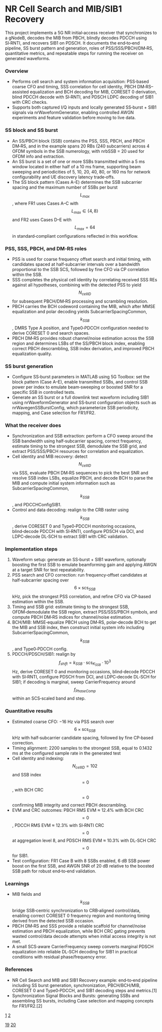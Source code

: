 # NR Cell Search and MIB/SIB1 Recovery

This project implements a 5G NR initial‑access receiver that synchronizes to a gNodeB, decodes the MIB from PBCH, blindly decodes PDCCH using SI‑RNTI, and recovers SIB1 on PDSCH. It documents the end‑to‑end pipeline, SS burst pattern and generation, roles of PSS/SSS/PBCH/DM‑RS, quantitative metrics, and repeatable steps for running the receiver on generated waveforms.

### Overview
- Performs cell search and system information acquisition: PSS‑based coarse CFO and timing, SSS correlation for cell identity, PBCH DM‑RS–assisted equalization and BCH decoding for MIB, CORESET 0 derivation, blind PDCCH decode with SI‑RNTI, and PDSCH LDPC decoding of SIB1 with CRC checks.
- Supports both captured I/Q inputs and locally generated SS‑burst + SIB1 signals via nrWaveformGenerator, enabling controlled AWGN experiments and feature validation before moving to live data.

### SS block and SS burst
- An SS/PBCH block (SSB) contains the PSS, SSS, PBCH, and PBCH DM‑RS, and in the example spans 20 RBs (240 subcarriers) across 4 OFDM symbols in the SSB numerology, with nrbSSB = 20 used for OFDM info and extraction.
- An SS burst is a set of one or more SSBs transmitted within a 5 ms window located in either half of a 10 ms frame, supporting beam sweeping and periodicities of 5, 10, 20, 40, 80, or 160 ms for network configurability and UE discovery latency trade‑offs.
- The SS block pattern (Cases A–E) determines the SSB subcarrier spacing and the maximum number of SSBs per burst $$L_{max}$$, where FR1 uses Cases A–C with $$L_{max} \in \{4,8\}$$ and FR2 uses Cases D–E with $$L_{max} = 64$$ in standard‑compliant configurations reflected in this workflow.

### PSS, SSS, PBCH, and DM‑RS roles
- PSS is used for coarse frequency offset search and initial timing, with candidates spaced at half‑subcarrier intervals over a bandwidth proportional to the SSB SCS, followed by fine CFO via CP correlation within the SSB.
- SSS completes the physical cell identity by correlating received SSS REs against all hypotheses, combining with the detected PSS to yield $$N_{cellID}$$ for subsequent PBCH/DM‑RS processing and scrambling resolution.
- PBCH carries the BCH codeword containing the MIB, which after MMSE equalization and polar decoding yields SubcarrierSpacingCommon, $$k_{SSB}$$, DMRS Type A position, and Type0‑PDCCH configuration needed to derive CORESET 0 and search spaces.
- PBCH DM‑RS provides robust channel/noise estimation across the SSB region and determines LSBs of the SS/PBCH block index, enabling correct PBCH descrambling, SSB index derivation, and improved PBCH equalization quality.

### SS burst generation 
- Configure SS‑burst parameters in MATLAB using 5G Toolbox: set the block pattern (Case A–E), enable transmitted SSBs, and control SSB power per index to emulate beam‑sweeping or boosted SNR for a specific SSB in controlled tests.
- Generate an SS burst or a full downlink test waveform including SIB1 using nrWaveformGenerator and SS‑burst configuration objects such as nrWavegenSSBurstConfig, which parameterize SSB periodicity, mapping, and Case selection for FR1/FR2.

### What the receiver does
- Synchronization and SSB extraction: perform a CFO sweep around the SSB bandwidth using half‑subcarrier spacing, correct frequency, estimate timing to the strongest SSB, demodulate the SSB grid, and extract PSS/SSS/PBCH resources for correlation and equalization.
- Cell identity and MIB recovery: detect $$N_{cellID}$$ via SSS, evaluate PBCH DM‑RS sequences to pick the best SNR and resolve SSB index LSBs, equalize PBCH, and decode BCH to parse the MIB and compute initial system information such as SubcarrierSpacingCommon, $$k_{SSB}$$, and PDCCHConfigSIB1.
- Control and data decoding: realign to the CRB raster using $$k_{SSB}$$, derive CORESET 0 and Type0‑PDCCH monitoring occasions, blind‑decode PDCCH with SI‑RNTI, configure PDSCH via DCI, and LDPC‑decode DL‑SCH to extract SIB1 with CRC validation.

### Implementation steps
1) Waveform setup: generate an SS‑burst + SIB1 waveform, optionally boosting the first SSB to emulate beamforming gain and applying AWGN at a target SNR for test repeatability.
2) PSS search and CFO correction: run frequency‑offset candidates at half‑subcarrier spacing over $$6\times\mathrm{scs}_{SSB}$$ kHz, pick the strongest PSS correlation, and refine CFO via CP‑based estimation within the SSB.
3) Timing and SSB grid: estimate timing to the strongest SSB, OFDM‑demodulate the SSB region, extract PSS/SSS/PBCH symbols, and compute PBCH DM‑RS indices for channel/noise estimation.
4) BCH/MIB: MMSE‑equalize PBCH using DM‑RS, polar‑decode BCH to get the MIB and SSB index, then construct initial system info including SubcarrierSpacingCommon, $$k_{SSB}$$, and Type0‑PDCCH config.
5) PDCCH/PDSCH/SIB1: realign by $$f_{shift}=k_{SSB}\cdot\mathrm{scs}_{K_{SSB}}\cdot10^3$$ Hz, derive CORESET 0 and monitoring occasions, blind‑decode PDCCH with SI‑RNTI, configure PDSCH from DCI, and LDPC‑decode DL‑SCH for SIB1; if decoding is marginal, sweep CarrierFrequency around $$f_{PhaseComp}$$ within an SCS‑scaled band and step.

### Quantitative results
- Estimated coarse CFO: −16 Hz via PSS search over $$6\times\mathrm{scs}_{SSB}$$ kHz with half‑subcarrier candidate spacing, followed by fine CP‑based correction.
- Timing alignment: 2200 samples to the strongest SSB, equal to 0.1432 ms at the configured sample rate in the generated test
- Cell identity and indexing: $$N_{cellID}=102$$ and SSB index $$=0$$, with BCH CRC $$=0$$ confirming MIB integrity and correct PBCH descrambling.
- EVM and CRC outcomes: PBCH RMS EVM ≈ 12.4% with BCH CRC $$=0$$, PDCCH RMS EVM ≈ 12.3% with SI‑RNTI CRC $$=0$$ at aggregation level 8, and PDSCH RMS EVM ≈ 10.3% with DL‑SCH CRC $$=0$$ for SIB1.
- Test configuration: FR1 Case B with 8 SSBs enabled, 6 dB SSB power boost on the first SSB, and AWGN SNR of 20 dB relative to the boosted SSB path for robust end‑to‑end validation.


### Learnings
- MIB fields and $$k_{SSB}$$ bridge SSB‑centric synchronization to CRB‑aligned control/data, enabling correct CORESET 0 frequency region and monitoring timing derived from the detected SSB occasion.
- PBCH DM‑RS and SSS provide a reliable scaffold for channel/noise estimation and PBCH equalization, while BCH CRC gating prevents wasted control/data decode attempts when initial access integrity is not met.
- A small SCS‑aware CarrierFrequency sweep converts marginal PDSCH equalization into reliable DL‑SCH decoding for SIB1 in practical conditions with residual phase/frequency error.


### References
- NR Cell Search and MIB and SIB1 Recovery example: end‑to‑end pipeline including SS burst generation, synchronization, PBCH/BCH/MIB, CORESET 0 and Type0‑PDCCH, and SIB1 decoding steps and metrics.[1]
- Synchronization Signal Blocks and Bursts: generating SSBs and assembling SS bursts, including Case selection and mapping concepts for FR1/FR2.[2]

[1](https://www.mathworks.com/help/5g/ug/nr-cell-search-and-mib-and-sib1-recovery.html)
[2](https://www.mathworks.com/help/5g/gs/synchronization-signal-blocks-and-bursts.html)

[19](https://www.scribd.com/document/935581306/MATLAB-5G-Toolbox-Users-Guide-R2021b-Coll-Z-Library)
[20](https://www.mathworks.com/videos/5g-explained-synchronization-signal-blocks-in-5g-nr-1577445332091.html)
